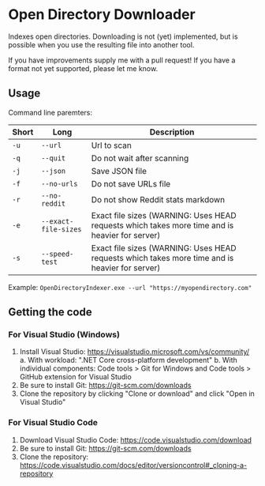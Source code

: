 # Open Directory Downloader
Indexes open directories. Downloading is not (yet) implemented, but is possible when you use the resulting file into another tool.

If you have improvements supply me with a pull request! If you have a format not yet supported, please let me know.

## Usage

Command line paremters:

Short | Long | Description
---------|----------|---------
 `-u` | `--url` | Url to scan
 `-q` | `--quit` | Do not wait after scanning
 `-j` | `--json` | Save JSON file
 `-f` | `--no-urls` | Do not save URLs file
 `-r` | `--no-reddit` | Do not show Reddit stats markdown
 `-e` | `--exact-file-sizes` | Exact file sizes (WARNING: Uses HEAD requests which takes more time and is heavier for server)
 `-s` | `--speed-test` | Exact file sizes (WARNING: Uses HEAD requests which takes more time and is heavier for server)

 Example:
 `OpenDirectoryIndexer.exe --url "https://myopendirectory.com"`

## Getting the code

### For Visual Studio (Windows)
1. Install Visual Studio: https://visualstudio.microsoft.com/vs/community/
  a. With workload: ".NET Core cross-platform development"
  b. With individual components: Code tools > Git for Windows and Code tools > GitHub extension for Visual Studio
2. Be sure to install Git: https://git-scm.com/downloads
3. Clone the repository by clicking "Clone or download" and click "Open in Visual Studio"

### For Visual Studio Code
1. Download Visual Studio Code: https://code.visualstudio.com/download
2. Be sure to install Git: https://git-scm.com/downloads
3. Clone the repository: https://code.visualstudio.com/docs/editor/versioncontrol#_cloning-a-repository